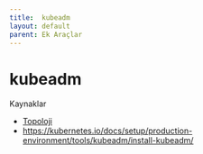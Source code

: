 ```yaml
---
title:  kubeadm
layout: default
parent: Ek Araçlar
---
```


# kubeadm


Kaynaklar
* [Topoloji](https://kubernetes.io/docs/setup/production-environment/tools/kubeadm/ha-topology/)
* https://kubernetes.io/docs/setup/production-environment/tools/kubeadm/install-kubeadm/